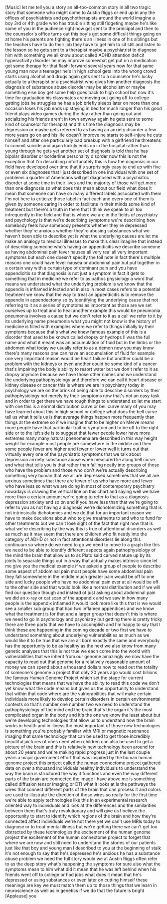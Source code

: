
[Music]
let me tell you a story an
all-too-common story in all two tragic
story that someone who might come to
Austin Riggs or end up in any the
offices of psychiatrists and
psychotherapists around the world
imagine a boy 3rd or 4th grade who has
trouble sitting still fidgeting maybe
he&#39;s like some of you in the audience
right now get sent to the principal and
then to the counselor&#39;s office
turns out this boy&#39;s got some difficult
things going on at home his parents are
fighting there&#39;s an illness in one of
his siblings but the teachers have to do
their job they have to get him to sit
still and listen to the lesson so he
gets sent to a therapist maybe a
psychiatrist to diagnose him with
something we all know about called ADHD
attention deficit hyperactivity disorder
he may improve somewhat get put on a
medication get some therapy for that
flash-forward several years now for that
same young man now a teenager he&#39;s in
high school gets into the wrong crowd
starts using alcohol and drugs again
gets sent to a counselor he&#39;s lucky
actually to a therapist or a
psychiatrist who gives him another
diagnosis the diagnosis of substance
abuse disorder may be alcoholism or
maybe something else boy get some help
goes back to high school but now it&#39;s
time for graduation his classmates are
moving out going off to college getting
jobs he struggles he has a job briefly
sleeps later on more than one occasion
loses his job ends up staying in bed for
much longer than his good friend plays
video games during the day rather than
going out and socializing his friends
aren&#39;t in town anyway again he gets sent
to some kind of counselor for therapist
and this time the diagnosis may be
depression or maybe gets referred to as
having an anxiety disorder a few more
years go on and his life doesn&#39;t improve
he starts to self-injure he cuts himself
and after one particularly bad breakup
with a girlfriend he threatens to commit
suicide and again luckily ends up in the
hospital
rather than young through he gets yet
another set of diagnosis is told that he
has bipolar disorder or borderline
personality disorder now this is not the
exception that I&#39;m describing
unfortunately this is how the diagnosis
in our field have developed over time
that it&#39;s surprisingly easy to end up
with five or even six diagnoses that I
just described in one individual with
one set of problems a quarter of
Americans will get diagnosed with a
psychiatric disorder at some time in
their lives and the majority of those
will get more than one diagnosis so what
does this mean about our field what does
it mean that someone can have so many
different labels associated with them
I&#39;m not here to criticize those label in
fact each and every one of them is given
by someone caring in order to facilitate
in their minds some kind of treatment
but there&#39;s a truth in there that I
think we speak to all too infrequently
in the field and that is where we are in
the fields of psychiatry and psychology
is that we&#39;re describing symptoms we&#39;re
describing how somebody feels how
somebody presents whether they&#39;re
depressed whether they&#39;re anxious
whether they&#39;re abusing substances what
we haven&#39;t been able to describe yet is
what the underlying causes are let me
make an analogy to medical illnesses to
make this clear imagine that instead of
describing someone who&#39;s having an
appendicitis we describe someone as
having abdominal pain fever nausea all
very real all very important symptoms
but each one doesn&#39;t specify the foil
note in fact there&#39;s multiple reasons
one could have fever nausea or abdominal
pain but put together in a certain way
with a certain type of dominant pain and
you have appendicitis so that diagnosis
is not just a symptom in fact it gets to
something that in medicine we refer to
as pathos
physiology a word that means we
understand what the underlying problem
is we know that the appendix is inflamed
infected and in also in most cases
refers to a potential treatment we know
that the way to treat an appendicitis is
to remove the appendix in appendectomy
so by identifying the underlying cause
that not referring to it as a series of
symptoms as important as those are we
set ourselves up to treat and to heal
another example this would be pneumonia
pneumonia involves a cause but we don&#39;t
refer to it as a call we refer to it by
its underlying name pneumonia what you
might not know is the history of
medicine is filled with examples where
we refer to things initially by their
symptoms because that&#39;s what we knew
famous example of this is a disorder
that used to be known called dropsy or
hydrops II was the full name and what it
meant was an accumulation of fluid but
in the limbs or the abdomen what today
we usually refer to as a demon now you
may know there&#39;s many reasons one can
have an accumulation of fluid for
example one very important reason would
be heart failure but another could be a
problem with the kidneys or even another
could be some kind of a cancer that&#39;s
impairing the body&#39;s ability to resort
water but we don&#39;t refer to it as dropsy
anymore because we have those other
names and we understand the underlying
pathophysiology and therefore we can
call it heart disease or kidney disease
or cancer this is where we are in
psychiatry today in psychology we are on
the brink of being able to describe
disorders by their pathophysiology not
merely by their symptoms now that&#39;s not
an easy task and in order to get there
we have tough things to understand so
let me start with one this is a normal
distribution curve or bell curve many of
you may have learned about this in high
school or college what does the bell
curve tell us what it tells us is that
average things happen more frequently
than things at the extreme so if we
imagine that to be higher on
Merve means more people have that
particular trait or symptom and to be
off to the right side or to the left
side is to suggest that fewer people
lower have more extremes many many
natural phenomena are described in this
way height weight for example most
people are somewhere in the middle and
then some people fewer are higher and
fewer or lower well it turns out that
virtually every one of the psychiatric
symptoms that we talk about depression
anxiety substance abuse when measured
lie along bell curve and what that tells
you is that rather than falling neatly
into groups of those who have the
problem and those who don&#39;t
we&#39;re actually describing something very
human that we all are depressed
sometimes that we all are anxious
sometimes that there are fewer of us who
have more and fewer who have less so
what we are doing in most of
contemporary psychiatry nowadays is
drawing the vertical line on this chart
and saying well we have more than a
certain amount we&#39;re going to refer to
that as a diagnosis depression anxiety
and so on and if you have less than that
we&#39;re going to refer to you as not
having a diagnosis we&#39;re dichotomizing
something that is not intrinsically
dichotomies and we do that for an
important reason we have to make
decisions about who to give treatments
to and who to fund for other treatments
but we can&#39;t lose sight of the fact that
right now that is what we&#39;re describing
by the way this is true of attentional
disorders as well as much as it may seem
that there are children who fit neatly
into the category of ADHD or not in fact
attentional disorders lie along this
continuum so where do we need to go we
need to move to a graph like this we
need to be able to identify different
aspects again pathophysiology of the
mind the brain that allow us to as Plato
said carved nature up by its joints to
separate things out in a way that
actually makes intrinsic
since let me give you the medical
example if we asked a group of people to
describe some aspect of abdominal pain
most people have some abdominal pain
they fall somewhere in the middle much
greater pain would be off to one side
and lucky people who have no abdominal
pain ever at all would be off to the
other side and that would look like a
normal distribution and if we will find
our question though and instead of just
asking about abdominal pain we did an
x-ray or cat scan of the appendix and we
saw in how many people is the appendix
inflamed it would look more like this
that is we would see a smaller sub group
that had two inflamed appendices and we
know what the treatment is for that and
a larger group that doesn&#39;t this is
where we need to go in psychology and
psychiatry but getting there is pretty
tricky there are three parts that we
have to accomplish and I&#39;m happy to say
that I think these are happening in the
coming decade or two first we have to
understand something about underlying
vulnerabilities as much as we would like
it to be true that we are all born
exactly the same and everybody has the
opportunity to be as healthy as the next
we also know from many genetic analyses
that this is not true we each come into
the world with vulnerabilities that we
inherit from our genome amazingly we now
have the capacity to read out that
genome for a relatively reasonable
amount of money we can spend about a
thousand dollars now to read out the
totality of someone&#39;s genome a project
that only 20 years ago would cost
billions the famous Human Genome Project
which set the stage for current
technologies that means that we have the
ability to read this code we don&#39;t yet
know what the code means but gives us
the opportunity to understand that
within that code where are the
vulnerabilities that will make certain
individuals more likely to develop
certain disorders in certain
environmental contexts so that&#39;s number
one
number two we need to understand the
pathophysiology of
the mind and the brain that&#39;s the organ
it&#39;s the most complicated organ in the
body and it&#39;s the one we know the least
about
but we&#39;re developing technologies that
allow us to understand how the brain
works in health and in illness the most
important of those new technologies is
something you&#39;re probably familiar with
MRI or magnetic resonance imaging that
same technology that can be used to get
those incredibly beautiful pictures of
ones need when children can also be used
to get a picture of the brain and this
is relatively new technology been around
for about 20 years and we&#39;re making
rapid progress just in the last couple
years a major government effort that was
inspired by the human human genome
project this project called the human
connectome project gathered data on over
a thousand individuals healthy
individuals to understand the way the
brain is structured the way it functions
and even the way different parts of the
brain are connected the image I have
above me is something called diffusion
tensor imaging or DTI what it looks at
is the pathways the wires that connect
different parts of the brain that can
process it and colors are used to
illustrate the direction of those wires
so really for the first time we&#39;re able
to apply technologies like this in an
experimental research oriented way to
individuals and look at the differences
and the similarities between them that&#39;s
truly revolutionary and will give us I
believe the opportunity to start to
identify which regions of the brain and
how they&#39;re connected affect individuals
we&#39;re not there yet we can&#39;t use MRIs
today to diagnose or to treat mental
illness but we&#39;re getting there we can&#39;t
get too distracted by these technologies
the excitement of the human genome
project the excitement of the human
connectome project to forget that where
we are now and still need to understand
the stories of our patients just like
that boy and young man I described to
you at the beginning of
stalk it&#39;s not enough to say that he&#39;s
depressed he&#39;s anxious he has a
substance abuse problem we need the full
story would we at Austin Riggs often
refer to as the deep story what&#39;s
happening the symptoms for sure also
what the symptoms mean to him what did
it mean that he was left behind when his
friends went off to college or had jobs
what does it mean that he&#39;s depressed or
using substances or even later on
cutting himself these meanings are key
we must match them up to those things
that we learn in neuroscience as well as
in genetics if we do that the future is
bright
[Applause]
you
